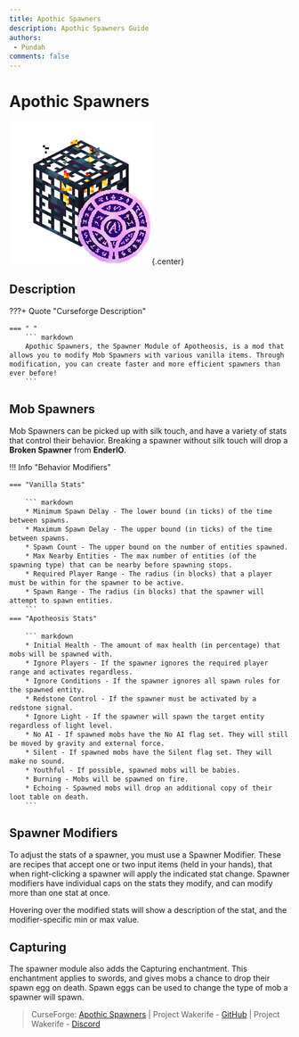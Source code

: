 ```yaml
---
title: Apothic Spawners
description: Apothic Spawners Guide
authors: 
 - Pundah
comments: false
---
```


# Apothic Spawners
![](img/apothic_spawners.png){.center}
## Description
???+ Quote "Curseforge Description"

    === " "
        ``` markdown
        Apothic Spawners, the Spawner Module of Apotheosis, is a mod that allows you to modify Mob Spawners with various vanilla items. Through modification, you can create faster and more efficient spawners than ever before!
        ```
## Mob Spawners

Mob Spawners can be picked up with silk touch, and have a variety of stats that control their behavior. Breaking a spawner without silk touch will drop a **Broken Spawner** from **EnderIO**.

!!! Info "Behavior Modifiers"

    === "Vanilla Stats"

        ``` markdown
        * Minimum Spawn Delay - The lower bound (in ticks) of the time between spawns.
        * Maximum Spawn Delay - The upper bound (in ticks) of the time between spawns.
        * Spawn Count - The upper bound on the number of entities spawned.
        * Max Nearby Entities - The max number of entities (of the spawning type) that can be nearby before spawning stops.
        * Required Player Range - The radius (in blocks) that a player must be within for the spawner to be active.
        * Spawn Range - The radius (in blocks) that the spawner will attempt to spawn entities.
        ```
    === "Apotheosis Stats"

        ``` markdown
        * Initial Health - The amount of max health (in percentage) that mobs will be spawned with.
        * Ignore Players - If the spawner ignores the required player range and activates regardless.
        * Ignore Conditions - If the spawner ignores all spawn rules for the spawned entity.
        * Redstone Control - If the spawner must be activated by a redstone signal.
        * Ignore Light - If the spawner will spawn the target entity regardless of light level.
        * No AI - If spawned mobs have the No AI flag set. They will still be moved by gravity and external force.
        * Silent - If spawned mobs have the Silent flag set. They will make no sound.
        * Youthful - If possible, spawned mobs will be babies.
        * Burning - Mobs will be spawned on fire.
        * Echoing - Spawned mobs will drop an additional copy of their loot table on death.
        ```
## Spawner Modifiers
To adjust the stats of a spawner, you must use a Spawner Modifier. These are recipes that accept one or two input items (held in your hands), that when right-clicking a spawner will apply the indicated stat change.  Spawner modifiers have individual caps on the stats they modify, and can modify more than one stat at once.

Hovering over the modified stats will show a description of the stat, and the modifier-specific min or max value.
## Capturing
The spawner module also adds the Capturing enchantment. This enchantment applies to swords, and gives mobs a chance to drop their spawn egg on death.  Spawn eggs can be used to change the type of mob a spawner will spawn.
> CurseForge: [Apothic Spawners](https://www.curseforge.com/minecraft/mc-mods/apothic-spawners) | Project Wakerife - [GitHub](https://github.com/Pundah) | Project Wakerife - [Discord](https://discord.gg/M4HQTQ9g9f)